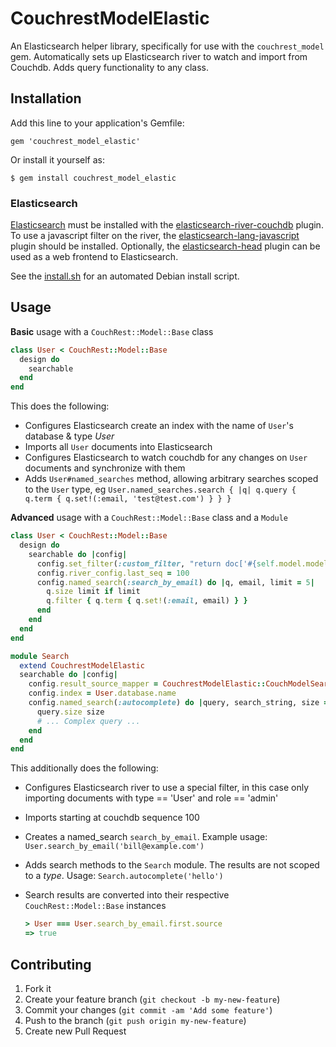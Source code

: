 # CouchrestModelElastic

An Elasticsearch helper library, specifically for use with the `couchrest_model` gem.
Automatically sets up Elasticsearch river to watch and import from Couchdb. Adds query functionality to any class.

## Installation

Add this line to your application's Gemfile:

    gem 'couchrest_model_elastic'

Or install it yourself as:

    $ gem install couchrest_model_elastic

### Elasticsearch

[Elasticsearch](http://www.elasticsearch.org/) must be installed with the [elasticsearch-river-couchdb](https://github.com/elasticsearch/elasticsearch-river-couchdb) plugin.
To use a javascript filter on the river, the [elasticsearch-lang-javascript](https://github.com/elasticsearch/elasticsearch-lang-javascript) plugin should be installed.
Optionally, the [elasticsearch-head](https://github.com/mobz/elasticsearch-head) plugin can be used as a web frontend to Elasticsearch.

See the [install.sh](install/elasticsearch_debian_install.sh) for an automated Debian install script.

## Usage

**Basic** usage with a `CouchRest::Model::Base` class

```ruby
class User < CouchRest::Model::Base
  design do
    searchable
  end
end
```

This does the following:

 * Configures Elasticsearch create an index with the name of `User`'s database & type *User*
 * Imports all `User` documents into Elasticsearch
 * Configures Elasticsearch to watch couchdb for any changes on `User` documents and synchronize with them
 * Adds `User#named_searches` method, allowing arbitrary searches scoped to the `User` type, eg
   `User.named_searches.search { |q| q.query { q.term { q.set!(:email, 'test@test.com') } } }`

**Advanced** usage with a `CouchRest::Model::Base` class and a `Module`

```ruby
class User < CouchRest::Model::Base
  design do
    searchable do |config|
      config.set_filter(:custom_filter, "return doc['#{self.model.model_type_key}'] == '#{self.model.to_s} && doc['role'] == 'admin'")
      config.river_config.last_seq = 100
      config.named_search(:search_by_email) do |q, email, limit = 5|
        q.size limit if limit
        q.filter { q.term { q.set!(:email, email) } }
      end
    end
  end
end

module Search
  extend CouchrestModelElastic
  searchable do |config|
    config.result_source_mapper = CouchrestModelElastic::CouchModelSearchable::RESULT_MAPPER
    config.index = User.database.name
    config.named_search(:autocomplete) do |query, search_string, size = 10|
      query.size size
      # ... Complex query ...
    end
  end
end
```

This additionally does the following:

 * Configures Elasticsearch river to use a special filter, in this case only importing documents with type == 'User' and role == 'admin'
 * Imports starting at couchdb sequence 100
 * Creates a named_search `search_by_email`. Example usage:
   `User.search_by_email('bill@example.com')`
 * Adds search methods to the `Search` module. The results are not scoped to a *type*. Usage:
   `Search.autocomplete('hello')`
 * Search results are converted into their respective `CouchRest::Model::Base` instances

   ```ruby
   > User === User.search_by_email.first.source
   => true
   ```

## Contributing

1. Fork it
2. Create your feature branch (`git checkout -b my-new-feature`)
3. Commit your changes (`git commit -am 'Add some feature'`)
4. Push to the branch (`git push origin my-new-feature`)
5. Create new Pull Request
